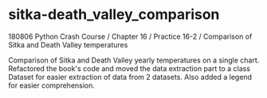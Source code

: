# sitka-death_valley_comparison
180806 Python Crash Course / Chapter 16 / Practice 16-2 / Comparison of Sitka and Death Valley temperatures  

Comparison of Sitka and Death Valley yearly temperatures on a single chart. Refactored the book's code and moved the data extraction part to a class Dataset for easier extraction of data from 2 datasets. Also added a legend for easier comprehension.
